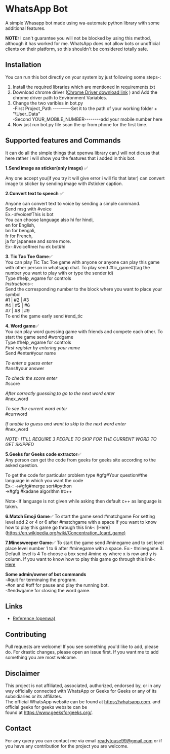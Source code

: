 # WhatsApp Bot
A simple Whasapp bot made using wa-automate python library with some additional features.

**NOTE:** I can't guarantee you will not be blocked by using this method, although it has worked for me. WhatsApp does not allow bots or unofficial clients on their platform, so this shouldn't be considered totally safe.

## Installation

You can run this bot directly on your system by just following some steps-:
1. Install the required libraries which are mentioned in requirements.txt 
2. Download chrome driver ([Chrome Driver download link](https://chromedriver.chromium.org/downloads) ) and Add the chrome driver path to Environment Variables.
3. Change the two varibles in bot.py<br/>
        -First Project_Path ---------Set it to the path of your working folder + "\User_Data"<br/>
        -Second YOUR_MOBILE_NUMBER--------add your mobile number here
4. Now just run bot.py file scan the qr from phone for the first time.        

## Supported features and Commands
It can do all the simple things that openwa library can,I will not dicuss that here rather i will show you the features that i added in this bot.



**1.Send image as sticker(only image)** ✅  

Any one accept you(if you try it will give error i will fix that later) can convert image to sticker by sending image with #sticker caption.



**2.Convert text to speech** ✅  

Anyone can convert text to voice by sending a simple command.  
Send msg with #voice  
    Ex.-:#voice#This is bot  
You can choose language also hi for hindi,  
en for English,  
bn for bengali,  
fr for French,    
ja for japanese and some more.  
Ex-:#voice#mei hu ek bot#hi  




**3. Tic Tac Toe Game**✅   
You can play Tic Tac Toe game with anyone or anyone can play this game with other person in whatsapp chat.
To play send #tic_game#(tag the number you want to play with or type the sender id)  
Type #help_wgame for controls  
*Instructions-:*  
    Send the corresponding number to the block where you want to place your symbol  
    #1 | #2 | #3  
    #4 | #5 | #6  
    #7 | #8 | #9  
    To end the game early send #end_tic  




**4. Word game**✅      
You can play word guessing game with friends and compete each other.
To start the game send #wordgame   
Type #help_wgame for controls    
   *First register by entering your name*  
   Send #enter#your name  
   
   *To enter a guess enter*  
   #ans#your answer  
   
   *To check the score enter*  
   #score  
   
   *After correctly guessing,to go to the next word enter*  
   #nex_word  
   
   *To see the current word enter*  
   #currword  
   
   *If unable to guess and want to skip to the next word enter*  
   #nex_word  
   
   *NOTE- IT'LL REQUIRE 3 PEOPLE TO SKIP FOR THE CURRENT WORD TO GET SKIPPED*  





**5.Geeks for Geeks code extractor**✅  
Any person can get the code from geeks for geeks site according ro the asked question.  

To get the code for particular problem type #gfg#Your question#the language in which you want the code  
Ex-: ->#gfg#merge sort#python  
      ->#gfg #kadane algorithm #c++ 
     
Note-:If language is not given while asking then default c++ as language is taken.       




**6.Match Emoji Game**✅
To start the game send #matchgame
For setting level add 2 or 4 or 6 after #matchgame with a space
If you want to know how to play this game go through this link-: [Here](https://en.wikipedia.org/wiki/Concentration_(card_game)





**7.Minesweeper Game**✅
To start the game send #minegame and to set level place level number 1 to 6 after #minegame with a space. Ex:- #minegame 3. Default level is 4
To choose a box send #mine xy where x is row and y is column.
If you want to know how to play this game go through this link-: [Here](https://www.wikihow.com/Play-Minesweeper)




**Some admin/owner of bot commands**  
-#quit for terminaing the program.  
-#on and #off for pause and play the running bot.  
-#endwgame for closing the word game.  

## Links

* [Reference (openwa)](https://github.com/open-wa/wa-automate-python)  

## Contributing

Pull requests are welcome! If you see something you'd like to add, please do. For drastic changes, please open an issue first.
If you want me to add something you are most welcome.


## Disclaimer

This project is not affiliated, associated, authorized, endorsed by, or in any way officially connected with WhatsApp or Geeks for Geeks or any of its subsidiaries or its affiliates.  
The official WhatsApp website can be found at https://whatsapp.com. and official geeks for geeks website can be  
found at https://www.geeksforgeeks.org/.

## Contact  
For any query you can contact me via email <a href="">readytouse99@gmail.com</a> or if you have any contribution for the project you are welcome.
